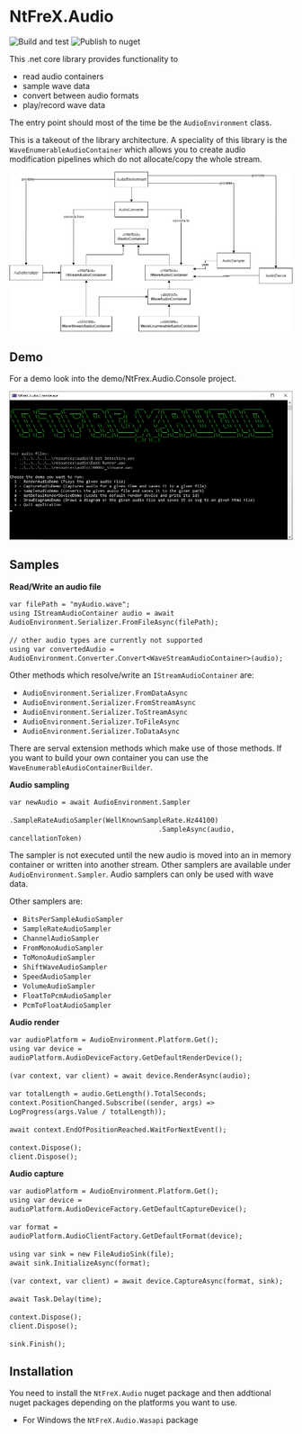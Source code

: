 # NtFreX.Audio
![Build and test](https://github.com/NtFreX/NtFreX.Audio/workflows/Build%20and%20test/badge.svg)
![Publish to nuget](https://github.com/NtFreX/NtFreX.Audio/workflows/Publish%20to%20nuget/badge.svg)

This .net core library provides functionality to 

 - read audio containers
 - sample wave data
 - convert between audio formats
 - play/record wave data
 
The entry point should most of the time be the `AudioEnvironment` class.

This is a takeout of the library architecture. A speciality of this library is the `WaveEnumerableAudioContainer` which allows you to create audio modification pipelines which do not allocate/copy the whole stream.

![img](./resources/doc/architecture.jpg)

## Demo

For a demo look into the demo/NtFrex.Audio.Console project.

![img](./resources/doc/console.jpg)

## Samples

**Read/Write an audio file**

```
var filePath = "myAudio.wave";
using IStreamAudioContainer audio = await AudioEnvironment.Serializer.FromFileAsync(filePath);

// other audio types are currently not supported
using var convertedAudio = AudioEnvironment.Converter.Convert<WaveStreamAudioContainer>(audio);
```

Other methods which resolve/write an `IStreamAudioContainer` are:

 - `AudioEnvironment.Serializer.FromDataAsync`
 - `AudioEnvironment.Serializer.FromStreamAsync`
 - `AudioEnvironment.Serializer.ToStreamAsync`
 - `AudioEnvironment.Serializer.ToFileAsync`
 - `AudioEnvironment.Serializer.ToDataAsync`

There are serval extension methods which make use of those methods. If you want to build your own container you can use the `WaveEnumerableAudioContainerBuilder`.

**Audio sampling**

```
var newAudio = await AudioEnvironment.Sampler
                                     .SampleRateAudioSampler(WellKnownSampleRate.Hz44100)
                                     .SampleAsync(audio, cancellationToken)
```

The sampler is not executed until the new audio is moved into an in memory container or written into another stream.
Other samplers are available under `AudioEnvironment.Sampler`.
Audio samplers can only be used with wave data.

Other samplers are:

 - `BitsPerSampleAudioSampler`
 - `SampleRateAudioSampler`
 - `ChannelAudioSampler`
 - `FromMonoAudioSampler`
 - `ToMonoAudioSampler`
 - `ShiftWaveAudioSampler`
 - `SpeedAudioSampler`
 - `VolumeAudioSampler`
 - `FloatToPcmAudioSampler`
 - `PcmToFloatAudioSampler`

**Audio render**

```
var audioPlatform = AudioEnvironment.Platform.Get();
using var device = audioPlatform.AudioDeviceFactory.GetDefaultRenderDevice();

(var context, var client) = await device.RenderAsync(audio);

var totalLength = audio.GetLength().TotalSeconds;
context.PositionChanged.Subscribe((sender, args) => LogProgress(args.Value / totalLength));

await context.EndOfPositionReached.WaitForNextEvent();

context.Dispose();
client.Dispose();
```

**Audio capture**

```
var audioPlatform = AudioEnvironment.Platform.Get();
using var device = audioPlatform.AudioDeviceFactory.GetDefaultCaptureDevice();

var format = audioPlatform.AudioClientFactory.GetDefaultFormat(device);

using var sink = new FileAudioSink(file);
await sink.InitializeAsync(format);

(var context, var client) = await device.CaptureAsync(format, sink);

await Task.Delay(time);

context.Dispose();
client.Dispose();

sink.Finish();
```

## Installation

You need to install the `NtFreX.Audio` nuget package and then addtional nuget packages depending on the platforms you want to use.

 - For Windows the `NtFreX.Audio.Wasapi` package
